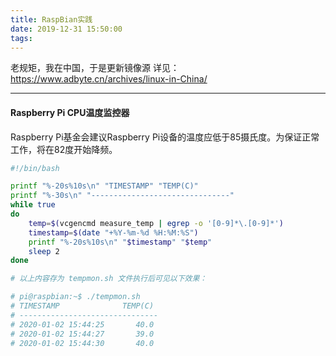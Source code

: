 ```yaml
---
title: RaspBian实践
date: 2019-12-31 15:50:00
tags:
---
```


老规矩，我在中国，于是更新镜像源 详见： https://www.adbyte.cn/archives/linux-in-China/ 

---

#### Raspberry Pi CPU温度监控器
    
Raspberry Pi基金会建议Raspberry Pi设备的温度应低于85摄氏度。为保证正常工作，将在82度开始降频。
 
```bash
#!/bin/bash

printf "%-20s%10s\n" "TIMESTAMP" "TEMP(C)"
printf "%-30s\n" "-------------------------------"
while true
do
    temp=$(vcgencmd measure_temp | egrep -o '[0-9]*\.[0-9]*')
    timestamp=$(date "+%Y-%m-%d %H:%M:%S")
    printf "%-20s%10s\n" "$timestamp" "$temp"
    sleep 2
done

# 以上内容存为 tempmon.sh 文件执行后可见以下效果：

# pi@raspbian:~$ ./tempmon.sh  
# TIMESTAMP              TEMP(C)
# -------------------------------
# 2020-01-02 15:44:25       40.0
# 2020-01-02 15:44:27       39.0
# 2020-01-02 15:44:30       40.0
```
